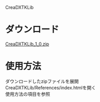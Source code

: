 CreaDXTKLib

# ダウンロード
[CreaDXTKLib_1_0.zip](/zip/CreaDXTKLib_1_0.zip)

# 使用方法
ダウンロードしたzipファイルを展開  
CreaDXTKLib/References/index.htmlを開く  
使用方法の項目を参照